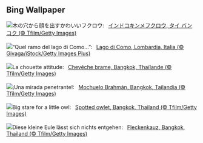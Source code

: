 ## Bing Wallpaper
![](https://www.bing.com/th?id=OHR.SpottedOwlet_JA-JP9234740493_UHD.jpg&w=1000)木の穴から顔を出すかわいいフクロウ:&nbsp;&ensp;[インドコキンメフクロウ, タイ バンコク (© Tfilm/Getty Images)](https://www.bing.com/th?id=OHR.SpottedOwlet_JA-JP9234740493_UHD.jpg)
<br><br/>
![](https://www.bing.com/th?id=OHR.LagoComoItaly_IT-IT3865741032_UHD.jpg&w=1000)“Quel ramo del lago di Como...”:&nbsp;&ensp;[Lago di Como, Lombardia, Italia (© Givaga/iStock/Getty Images Plus)](https://www.bing.com/th?id=OHR.LagoComoItaly_IT-IT3865741032_UHD.jpg)
<br><br/>
![](https://www.bing.com/th?id=OHR.SpottedOwlet_FR-FR4852852540_UHD.jpg&w=1000)La chouette attitude:&nbsp;&ensp;[Chevêche brame, Bangkok, Thaïlande (© Tfilm/Getty Images)](https://www.bing.com/th?id=OHR.SpottedOwlet_FR-FR4852852540_UHD.jpg)
<br><br/>
![](https://www.bing.com/th?id=OHR.SpottedOwlet_ES-ES9381508477_UHD.jpg&w=1000)¡Una mirada penetrante!:&nbsp;&ensp;[Mochuelo Brahmán, Bangkok, Tailandia (© Tfilm/Getty Images)](https://www.bing.com/th?id=OHR.SpottedOwlet_ES-ES9381508477_UHD.jpg)
<br><br/>
![](https://www.bing.com/th?id=OHR.SpottedOwlet_EN-GB7230363465_UHD.jpg&w=1000)Big stare for a little owl:&nbsp;&ensp;[Spotted owlet, Bangkok, Thailand (© Tfilm/Getty Images)](https://www.bing.com/th?id=OHR.SpottedOwlet_EN-GB7230363465_UHD.jpg)
<br><br/>
![](https://www.bing.com/th?id=OHR.SpottedOwlet_DE-DE2767331141_UHD.jpg&w=1000)Diese kleine Eule lässt sich nichts entgehen:&nbsp;&ensp;[Fleckenkauz, Bangkok, Thailand (© Tfilm/Getty Images)](https://www.bing.com/th?id=OHR.SpottedOwlet_DE-DE2767331141_UHD.jpg)
<br><br/>

